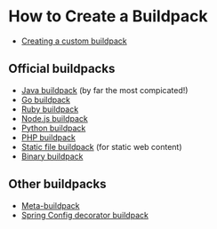 # How to Create a Buildpack

- [Creating a custom buildpack](http://docs.pivotal.io/pivotalcf/buildpacks/custom.html)

## Official buildpacks

- [Java buildpack](https://github.com/cloudfoundry/java-buildpack) (by far the most compicated!)
- [Go buildpack](https://github.com/cloudfoundry/go-buildpack)
- [Ruby buildpack](https://github.com/cloudfoundry/ruby-buildpack)
- [Node.js buildpack](https://github.com/cloudfoundry/nodejs-buildpack)
- [Python buildpack](https://github.com/cloudfoundry/python-buildpack)
- [PHP buildpack](https://github.com/cloudfoundry/php-buildpack)
- [Static file buildpack](https://github.com/cloudfoundry/staticfile-buildpack) (for static web content)
- [Binary buildpack](https://github.com/cloudfoundry/binary-buildpack)

## Other buildpacks

- [Meta-buildpack](https://github.com/guidowb/meta-buildpack)
- [Spring Config decorator buildpack](https://github.com/guidowb/spring-config-decorator)
